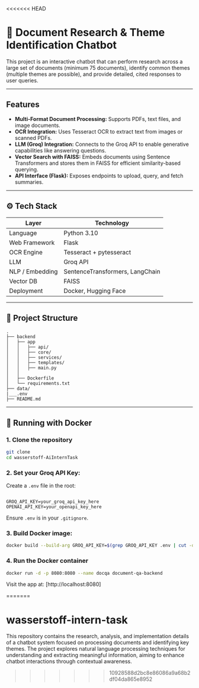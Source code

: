 <<<<<<< HEAD
# 📄 Document Research & Theme Identification Chatbot

This project is an interactive chatbot that can perform research across a large set of documents
(minimum 75 documents), identify common themes (multiple themes are possible), and
provide detailed, cited responses to user queries.

---

## Features

* **Multi-Format Document Processing:** Supports PDFs, text files, and image documents.
* **OCR Integration:** Uses Tesseract OCR to extract text from images or scanned PDFs.
* **LLM (Groq) Integration:** Connects to the Groq API to enable generative capabilities like answering questions.
* **Vector Search with FAISS:** Embeds documents using Sentence Transformers and stores them in FAISS for efficient similarity-based querying.
* **API Interface (Flask):** Exposes endpoints to upload, query, and fetch summaries.

---

## ⚙️ Tech Stack

| Layer           | Technology                      |
| --------------- | ------------------------------- |
| Language        | Python 3.10                     |
| Web Framework   | Flask                        |
| OCR Engine      | Tesseract + pytesseract         |
| LLM             | Groq API                        |
| NLP / Embedding | SentenceTransformers, LangChain |
| Vector DB       | FAISS                           |
| Deployment      | Docker, Hugging Face            |

---

## 📁 Project Structure

```
.
├── backend
│   ├── app
│   │   ├── api/            
│   │   ├── core/           
│   │   ├── services/       
│   │   ├── templates/      
│   │   ├── main.py         
│   │               
│   ├── Dockerfile          
│   └── requirements.txt    
├── data/ 
|___.env                  
├── README.md               
```

---

## 🐳 Running with Docker

### 1. Clone the repository

```bash
git clone 
cd wasserstoff-AiInternTask
```

### 2. Set your Groq API Key:  


Create a `.env` file in the root: 
```

GROQ_API_KEY=your_groq_api_key_here 
OPENAI_API_KEY=your_openapi_key_here

```

Ensure `.env` is in your `.gitignore`.

### 3. Build Docker image:

```bash
docker build --build-arg GROQ_API_KEY=$(grep GROQ_API_KEY .env | cut -d '=' -f2) -t document-qa-backend .
```

### 4. Run the Docker container

```bash
docker run -d -p 8080:8080 --name docqa document-qa-backend
```

Visit the app at: [http://localhost:8080]


=======
# wasserstoff-intern-task
This repository contains the research, analysis, and implementation details of a chatbot system focused on processing documents and identifying key themes. The project explores natural language processing techniques for understanding and extracting meaningful information, aiming to enhance chatbot interactions through contextual awareness.
>>>>>>> 10928588d2bc8e86086a9a68b2df04da865e8952
